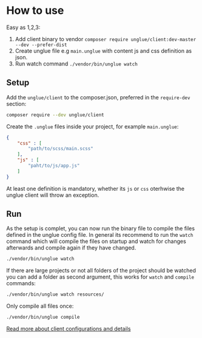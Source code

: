 # How to use

Easy as 1,2,3:

1. Add client binary to vendor `composer require unglue/client:dev-master --dev --prefer-dist`
2. Create unglue file e.g `main.unglue` with content js and css definition as json.
3. Run watch command `./vendor/bin/unglue watch`

## Setup

Add the `unglue/client` to the composer.json, preferred in the `require-dev` section:

```sh
composer require --dev unglue/client
```

Create the `.unglue` files inside your project, for example `main.unglue`:

```json
{
    "css" : [
        "path/to/scss/main.scss"
    ],
    "js" : [
        "paht/to/js/app.js"
    ]
}
```

At least one definition is mandatory, whether its `js` or `css` oterhwise the unglue client will throw an exception.

## Run 

As the setup is complet, you can now run the binary file to compile the files defined in the unglue config file. In general its recommend to run the `watch` command which will compile the files on startup and watch for changes afterwards and compile again if they have changed.

```sh
./vendor/bin/unglue watch
```

If there are large projects or not all folders of the project should be watched you can add a folder as second argument, this works for `watch` and `compile` commands:

```sh
./vendor/bin/unglue watch resources/
```

Only compile all files once:

```sh
./vendor/bin/unglue compile
```

[Read more about client configurations and details](client.md)

